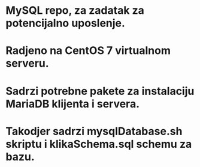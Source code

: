 # MySQL repo, za zadatak za potencijalno uposlenje.
# Radjeno na CentOS 7 virtualnom serveru.

# Sadrzi potrebne pakete za instalaciju MariaDB klijenta i servera.

# Takodjer sadrzi mysqlDatabase.sh skriptu i klikaSchema.sql schemu za bazu.
